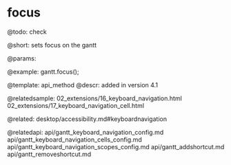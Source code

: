 focus
=============


@todo:
	check 

@short:
	sets focus on the gantt 

@params:




@example:
gantt.focus();

@template:	api_method
@descr:
added in version 4.1

@relatedsample:
02_extensions/16_keyboard_navigation.html
02_extensions/17_keyboard_navigation_cell.html

@related:
desktop/accessibility.md#keyboardnavigation

@relatedapi:
api/gantt_keyboard_navigation_config.md
api/gantt_keyboard_navigation_cells_config.md
api/gantt_keyboard_navigation_scopes_config.md
api/gantt_addshortcut.md
api/gantt_removeshortcut.md